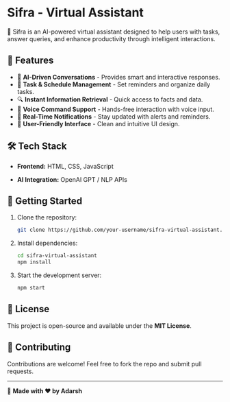 # Sifra - Virtual Assistant

🚀 Sifra is an AI-powered virtual assistant designed to help users with tasks, answer queries, and enhance productivity through intelligent interactions.

## 🌟 Features
- 🤖 **AI-Driven Conversations** - Provides smart and interactive responses.
- 📅 **Task & Schedule Management** - Set reminders and organize daily tasks.
- 🔍 **Instant Information Retrieval** - Quick access to facts and data.
- 🎤 **Voice Command Support** - Hands-free interaction with voice input.
- 🔔 **Real-Time Notifications** - Stay updated with alerts and reminders.
- 🎨 **User-Friendly Interface** - Clean and intuitive UI design.

## 🛠 Tech Stack
- **Frontend:** HTML, CSS, JavaScript
  
- **AI Integration:** OpenAI GPT / NLP APIs

## 🚀 Getting Started
1. Clone the repository:
   ```bash
   git clone https://github.com/your-username/sifra-virtual-assistant.git
   ```
2. Install dependencies:
   ```bash
   cd sifra-virtual-assistant
   npm install
   ```
3. Start the development server:
   ```bash
   npm start
   ```

## 📜 License
This project is open-source and available under the **MIT License**.

## 🙌 Contributing
Contributions are welcome! Feel free to fork the repo and submit pull requests.

---
🌟 **Made with ❤️ by Adarsh**
